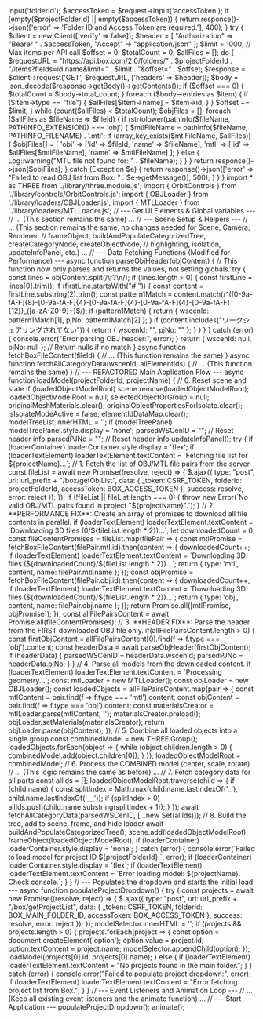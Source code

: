 <?php

namespace App\Http\Controllers;

use Illuminate\Http\Request;
use Exception;
use GuzzleHttp\Client;
use Illuminate\Support\Facades\Log;

class FileController extends Controller
{
    // getProjectList function remains the same...

    /**
     * MODIFIED FUNCTION: Lists ALL OBJ/MTL files within a specific project folder on Box,
     * handling pagination automatically.
     */
    public function getObjList(Request $request)
    {
        $projectFolderId = $request->input('folderId');
        $accessToken = $request->input('accessToken');

        if (empty($projectFolderId) || empty($accessToken)) {
            return response()->json(['error' => 'Folder ID and Access Token are required.'], 400);
        }

        try {
            $client = new Client(['verify' => false]);
            $header = [
                "Authorization" => "Bearer " . $accessToken,
                "Accept" => "application/json"
            ];

            $limit = 1000; // Max items per API call
            $offset = 0;
            $totalCount = 0;
            $allFiles = [];

            do {
                $requestURL = "https://api.box.com/2.0/folders/" . $projectFolderId . "/items?fields=id,name&limit=" . $limit . "&offset=" . $offset;
                
                $response = $client->request('GET', $requestURL, ['headers' => $header]);
                $body = json_decode($response->getBody()->getContents());

                if ($offset === 0) {
                    $totalCount = $body->total_count;
                }

                foreach ($body->entries as $item) {
                    if ($item->type == "file") {
                        $allFiles[$item->name] = $item->id;
                    }
                }

                $offset += $limit;

            } while (count($allFiles) < $totalCount);

            
            $objFiles = [];
            foreach ($allFiles as $fileName => $fileId) {
                if (strtolower(pathinfo($fileName, PATHINFO_EXTENSION)) === 'obj') {
                    $mtlFileName = pathinfo($fileName, PATHINFO_FILENAME) . '.mtl';
                    if (array_key_exists($mtlFileName, $allFiles)) {
                        $objFiles[] = [
                            'obj' => ['id' => $fileId, 'name' => $fileName],
                            'mtl' => ['id' => $allFiles[$mtlFileName], 'name' => $mtlFileName]
                        ];
                    } else {
                        Log::warning("MTL file not found for: " . $fileName);
                    }
                }
            }

            return response()->json($objFiles);

        } catch (Exception $e) {
            return response()->json(['error' => "Failed to read OBJ list from Box: " . $e->getMessage()], 500);
        }
    }
}



import * as THREE from './library/three.module.js';
import { OrbitControls } from './library/controls/OrbitControls.js';
import { OBJLoader } from './library/loaders/OBJLoader.js';
import { MTLLoader } from './library/loaders/MTLLoader.js';

// --- Get UI Elements & Global variables ---
// ... (This section remains the same) ...

// --- Scene Setup & Helpers ---
// ... (This section remains the same, no changes needed for Scene, Camera, Renderer,
//      frameObject, buildAndPopulateCategorizedTree, createCategoryNode, createObjectNode,
//      highlighting, isolation, updateInfoPanel, etc.) ...


// --- Data Fetching Functions (Modified for Performance) ---

async function parseObjHeader(objContent) {
    // This function now only parses and returns the values, not setting globals.
    try {
        const lines = objContent.split(/\r?\n/);
        if (lines.length > 0) {
            const firstLine = lines[0].trim();
            if (firstLine.startsWith("# ")) {
                const content = firstLine.substring(2).trim();
                const pattern1Match = content.match(/^([0-9a-fA-F]{8}-[0-9a-fA-F]{4}-[0-9a-fA-F]{4}-[0-9a-fA-F]{4}-[0-9a-fA-F]{12})_([a-zA-Z0-9]+)$/);
                if (pattern1Match) {
                    return { wscenId: pattern1Match[1], pjNo: pattern1Match[2] };
                }
                if (content.includes("ワークシェアリングされてない")) {
                    return { wscenId: "", pjNo: "" };
                }
            }
        }
    } catch (error) {
        console.error("Error parsing OBJ header:", error);
    }
    return { wscenId: null, pjNo: null }; // Return nulls if no match
}


async function fetchBoxFileContent(fileId) {
    // ... (This function remains the same)
}

async function fetchAllCategoryData(wscenId, allElementIds) {
    // ... (This function remains the same)
}


// --- REFACTORED Main Application Flow ---
async function loadModel(projectFolderId, projectName) {
    // 0. Reset scene and state
    if (loadedObjectModelRoot) scene.remove(loadedObjectModelRoot);
    loadedObjectModelRoot = null;
    selectedObjectOrGroup = null;
    originalMeshMaterials.clear();
    originalObjectPropertiesForIsolate.clear();
    isIsolateModeActive = false;
    elementIdDataMap.clear();
    modelTreeList.innerHTML = '';
    if (modelTreePanel) modelTreePanel.style.display = 'none';
    parsedWSCenID = ""; // Reset header info
    parsedPJNo = "";    // Reset header info
    updateInfoPanel();

    try {
        if (loaderContainer) loaderContainer.style.display = 'flex';
        if (loaderTextElement) loaderTextElement.textContent = `Fetching file list for ${projectName}...`;
        
        // 1. Fetch the list of OBJ/MTL file pairs from the server
        const fileList = await new Promise((resolve, reject) => {
            $.ajax({
                type: "post",
                url: url_prefix + "/box/getObjList",
                data: { _token: CSRF_TOKEN, folderId: projectFolderId, accessToken: BOX_ACCESS_TOKEN },
                success: resolve,
                error: reject
            });
        });

        if (!fileList || fileList.length === 0) {
            throw new Error(`No valid OBJ/MTL pairs found in project "${projectName}".`);
        }

        // 2. **PERFORMANCE FIX**: Create an array of promises to download all file contents in parallel.
        if (loaderTextElement) loaderTextElement.textContent = `Downloading 3D files (0/${fileList.length * 2})...`;
        let downloadedCount = 0;
        
        const fileContentPromises = fileList.map(filePair => {
            const mtlPromise = fetchBoxFileContent(filePair.mtl.id).then(content => {
                downloadedCount++;
                if (loaderTextElement) loaderTextElement.textContent = `Downloading 3D files (${downloadedCount}/${fileList.length * 2})...`;
                return { type: 'mtl', content, name: filePair.mtl.name };
            });
            const objPromise = fetchBoxFileContent(filePair.obj.id).then(content => {
                downloadedCount++;
                if (loaderTextElement) loaderTextElement.textContent = `Downloading 3D files (${downloadedCount}/${fileList.length * 2})...`;
                return { type: 'obj', content, name: filePair.obj.name };
            });
            return Promise.all([mtlPromise, objPromise]);
        });
        
        const allFilePairsContent = await Promise.all(fileContentPromises);

        // 3. **HEADER FIX**: Parse the header from the FIRST downloaded OBJ file only.
        if(allFilePairsContent.length > 0) {
            const firstObjContent = allFilePairsContent[0].find(f => f.type === 'obj').content;
            const headerData = await parseObjHeader(firstObjContent);
            if (headerData) {
                parsedWSCenID = headerData.wscenId;
                parsedPJNo = headerData.pjNo;
            }
        }
        
        // 4. Parse all models from the downloaded content.
        if (loaderTextElement) loaderTextElement.textContent = `Processing geometry...`;
        const mtlLoader = new MTLLoader();
        const objLoader = new OBJLoader();
        const loadedObjects = allFilePairsContent.map(pair => {
            const mtlContent = pair.find(f => f.type === 'mtl').content;
            const objContent = pair.find(f => f.type === 'obj').content;
            
            const materialsCreator = mtlLoader.parse(mtlContent, '');
            materialsCreator.preload();
            
            objLoader.setMaterials(materialsCreator);
            return objLoader.parse(objContent);
        });

        // 5. Combine all loaded objects into a single group
        const combinedModel = new THREE.Group();
        loadedObjects.forEach(object => {
            while (object.children.length > 0) {
                combinedModel.add(object.children[0]);
            }
        });
        loadedObjectModelRoot = combinedModel;

        // 6. Process the COMBINED model (center, scale, rotate)
        // ... (This logic remains the same as before) ...

        // 7. Fetch category data for all parts
        const allIds = [];
        loadedObjectModelRoot.traverse(child => {
            if (child.name) {
                const splitIndex = Math.max(child.name.lastIndexOf('_'), child.name.lastIndexOf('＿'));
                if (splitIndex > 0) allIds.push(child.name.substring(splitIndex + 1));
            }
        });
        await fetchAllCategoryData(parsedWSCenID, [...new Set(allIds)]);
        
        // 8. Build the tree, add to scene, frame, and hide loader
        await buildAndPopulateCategorizedTree();
        scene.add(loadedObjectModelRoot);
        frameObject(loadedObjectModelRoot);
        if (loaderContainer) loaderContainer.style.display = 'none';

    } catch (error) {
        console.error(`Failed to load model for project ID ${projectFolderId}:`, error);
        if (loaderContainer) loaderContainer.style.display = 'flex';
        if (loaderTextElement) loaderTextElement.textContent = `Error loading model: ${projectName}. Check console.`;
    }
}


// --- Populates the dropdown and starts the initial load ---
async function populateProjectDropdown() {
    try {
        const projects = await new Promise((resolve, reject) => {
            $.ajax({
                type: "post",
                url: url_prefix + "/box/getProjectList",
                data: { _token: CSRF_TOKEN, folderId: BOX_MAIN_FOLDER_ID, accessToken: BOX_ACCESS_TOKEN },
                success: resolve,
                error: reject
            });
        });

        modelSelector.innerHTML = '';
        if (projects && projects.length > 0) {
            projects.forEach(project => {
                const option = document.createElement('option');
                option.value = project.id;
                option.textContent = project.name;
                modelSelector.appendChild(option);
            });
            loadModel(projects[0].id, projects[0].name);
        } else {
            if (loaderTextElement) loaderTextElement.textContent = "No projects found in the main folder.";
        }
    } catch (error) {
        console.error("Failed to populate project dropdown:", error);
        if (loaderTextElement) loaderTextElement.textContent = "Error fetching project list from Box.";
    }
}

// --- Event Listeners and Animation Loop ---
// ... (Keep all existing event listeners and the animate function) ...

// --- Start Application ---
populateProjectDropdown();
animate();
